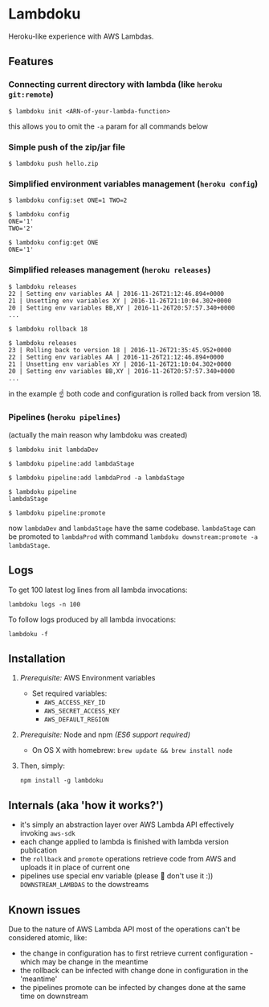 # Lambdoku

Heroku-like experience with AWS Lambdas.

## Features

### Connecting current directory with lambda (like `heroku git:remote`)

```shell
$ lambdoku init <ARN-of-your-lambda-function>
```

this allows you to omit the `-a` param for all commands below

### Simple push of the zip/jar file

```
$ lambdoku push hello.zip
```

### Simplified environment variables management (`heroku config`)

```shell
$ lambdoku config:set ONE=1 TWO=2

$ lambdoku config
ONE='1'
TWO='2'

$ lambdoku config:get ONE
ONE='1'
```

### Simplified releases management (`heroku releases`)

```shell
$ lambdoku releases
22 | Setting env variables AA | 2016-11-26T21:12:46.894+0000
21 | Unsetting env variables XY | 2016-11-26T21:10:04.302+0000
20 | Setting env variables BB,XY | 2016-11-26T20:57:57.340+0000
...

$ lambdoku rollback 18

$ lambdoku releases
23 | Rolling back to version 18 | 2016-11-26T21:35:45.952+0000
22 | Setting env variables AA | 2016-11-26T21:12:46.894+0000
21 | Unsetting env variables XY | 2016-11-26T21:10:04.302+0000
20 | Setting env variables BB,XY | 2016-11-26T20:57:57.340+0000
...
```

in the example :point_up: both code and configuration is rolled back from version 18.

### Pipelines (`heroku pipelines`)

(actually the main reason why lambdoku was created)

```shell
$ lambdoku init lambdaDev

$ lambdoku pipeline:add lambdaStage

$ lambdoku pipeline:add lambdaProd -a lambdaStage

$ lambdoku pipeline
lambdaStage

$ lambdoku pipeline:promote
```

now `lambdaDev` and `lambdaStage` have the same codebase. 
`lambdaStage` can be promoted to `lambdaProd` with command `lambdoku downstream:promote -a lambdaStage`.

## Logs

To get 100 latest log lines from all lambda invocations:

```shell
lambdoku logs -n 100
```

To follow logs produced by all lambda invocations:
```shell
lambdoku -f 
```

## Installation

1. _Prerequisite:_ AWS Environment variables
   * Set required variables:
     * `AWS_ACCESS_KEY_ID`
     * `AWS_SECRET_ACCESS_KEY`
     * `AWS_DEFAULT_REGION`
2. _Prerequisite:_ Node and npm _(ES6 support required)_
   * On OS X with homebrew: `brew update && brew install node`
3. Then, simply:

   ```shell
   npm install -g lambdoku
   ```

## Internals (aka 'how it works?')
 * it's simply an abstraction layer over AWS Lambda API effectively invoking `aws-sdk`
 * each change applied to lambda is finished with lambda version publication
 * the `rollback` and `promote` operations retrieve code from AWS and uploads it in place of current one
 * pipelines use special env variable (please :pray: don't use it :)) `DOWNSTREAM_LAMBDAS` to the dowstreams

## Known issues

Due to the nature of AWS Lambda API most of the operations can't be considered atomic, like:
  * the change in configuration has to first retrieve current configuration - which may be change in the meantime
  * the rollback can be infected with change done in configuration in the 'meantime'
  * the pipelines promote can be infected by changes done at the same time on downstream

